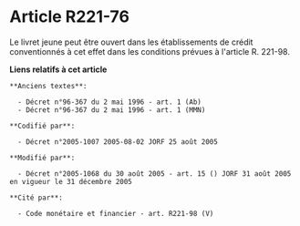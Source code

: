 # Article R221-76

Le livret jeune peut être ouvert dans les établissements de crédit conventionnés à cet effet dans les conditions prévues à
l'article R. 221-98.

**Liens relatifs à cet article**

	**Anciens textes**:

	  - Décret n°96-367 du 2 mai 1996 - art. 1 (Ab)
	  - Décret n°96-367 du 2 mai 1996 - art. 1 (MMN)

	**Codifié par**:

	  - Décret n°2005-1007 2005-08-02 JORF 25 août 2005

	**Modifié par**:

	  - Décret n°2005-1068 du 30 août 2005 - art. 15 () JORF 31 août 2005 en vigueur le 31 décembre 2005

	**Cité par**:

	  - Code monétaire et financier - art. R221-98 (V)
